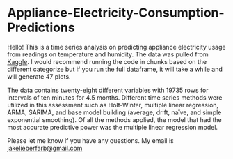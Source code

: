 # Appliance-Electricity-Consumption-Predictions



  Hello! This is a time series analysis on predicting appliance electricity usage from readings on temperature and humidity. The data was pulled from [Kaggle](https://www.kaggle.com/loveall/appliances-energy-prediction). I would recommend running the code in chunks based on the different categorize but if you run the full dataframe, it will take a while and will generate 47 plots.

  The data contains twenty-eight different variables with 19735 rows for intervals of ten minutes for 4.5 months. Different time series methods were utilized in this assessment such as Holt-Winter, multiple linear regression, ARMA, SARIMA, and base model building (average, drift, naïve, and simple exponential smoothing). Of all the methods applied, the model that had the most accurate predictive power was the multiple linear regression model.


Please let me know if you have any questions. My email is jakelieberfarb@gmail.com
